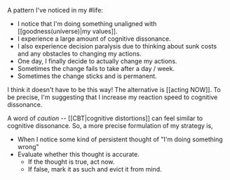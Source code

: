 A pattern I've noticed in my #life:
- I notice that I'm doing something unaligned with [[goodness(universe)|my values]].
- I experience a large amount of cognitive dissonance.
- I also experience decision paralysis due to thinking about sunk costs and any obstacles to changing my actions.
- One day, I finally decide to actually change my actions.
- Sometimes the change fails to take after a day / week. 
- Sometimes the change sticks and is permanent.

I think it doesn't have to be this way!
The alternative is [[acting NOW]].
To be precise, I'm suggesting that I increase my reaction speed to cognitive dissonance.

A word of *caution* -- [[CBT|cognitive distortions]] can feel similar to cognitive dissonance.
So, a more precise formulation of my strategy is, 
- When I notice some kind of persistent thought of "I'm doing something wrong"
- Evaluate whether this thought is accurate.
	- If the thought is true, act now.
	- If false, mark it as such and evict it from mind.
